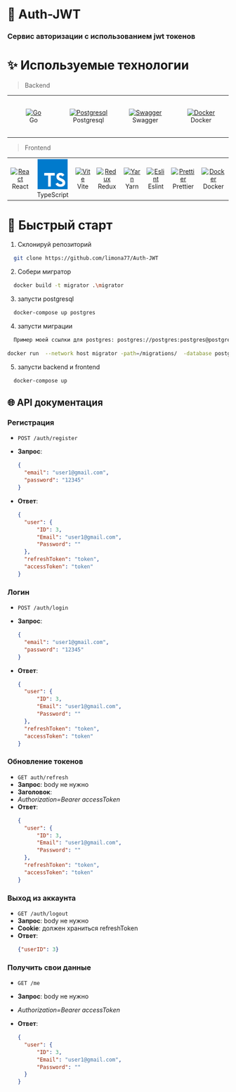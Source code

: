 # 🧊 Auth-JWT 

### Сервис авторизации с использованием jwt токенов

# ✨ Используемые технологии

> Backend

<table style="width: 100%" >
     <td align="center" width="130" height="90">
      <a href="#">
        <img src="https://cdn.jsdelivr.net/gh/devicons/devicon@latest/icons/go/go-original.svg" width="70" alt="Go" />
      </a>
      <br>Go
    </td>
     <td align="center" width="130" height="90">
      <a href="#">
        <img  src="https://cdn.jsdelivr.net/gh/devicons/devicon@latest/icons/postgresql/postgresql-original.svg" width="70" alt="Postgresql" />
      </a>
      <br>Postgresql
    </td>
     <td align="center" width="130" height="90">
      <a href="#">
        <img src="https://cdn.jsdelivr.net/gh/devicons/devicon@latest/icons/swagger/swagger-original.svg"  width="70" alt="Swagger" />
      </a>
      <br>Swagger
    </td>    
<td align="center" width="130" height="90">
      <a href="#">
        <img  src="https://cdn.jsdelivr.net/gh/devicons/devicon@latest/icons/docker/docker-original.svg" width="70" alt="Docker" />
      </a>
      <br>Docker
    </td>
   
</table>

> Frontend

<table style="width: 100%" >
    <tr>
    <td align="center" width="110" height="90">
      <a href="#">
        <img src="https://cdn.jsdelivr.net/gh/devicons/devicon@latest/icons/react/react-original.svg"  width="70" alt="React" />
      </a>
      <br>React
    </td>
    <td align="center" width="110" height="90">
      <a href="#">
        <img src="https://raw.githubusercontent.com/devicons/devicon/1119b9f84c0290e0f0b38982099a2bd027a48bf1/icons/typescript/typescript-original.svg" width="70" alt="TypeScript" />
      </a>
      <br>TypeScript
    </td>
     <td align="center" width="110" height="90">
      <a href="#">
        <img  src="https://cdn.jsdelivr.net/gh/devicons/devicon@latest/icons/vitejs/vitejs-original.svg" width="70" alt="Vite" />
      </a>
      <br>Vite
    </td>       
    <td align="center" width="110" height="90">
      <a href="#">
        <img src="https://cdn.jsdelivr.net/gh/devicons/devicon@latest/icons/redux/redux-original.svg" width="70" alt="Redux" />
      </a>
      <br>Redux
    </td>
   <td align="center" width="110" height="90">
      <a href="#">
        <img src="https://cdn.jsdelivr.net/gh/devicons/devicon@latest/icons/yarn/yarn-original.svg" width="70" alt="Yarn" />
      </a>
      <br>Yarn
    </td>
    <td align="center" width="110" height="90">
      <a href="#">
        <img  src="https://cdn.jsdelivr.net/gh/devicons/devicon@latest/icons/eslint/eslint-original.svg" width="70" alt="Eslint" />
      </a>
      <br>Eslint
    </td>
    <td align="center" width="110" height="90">
      <a href="#">
        <img  src="https://brandeps.com/icon-download/P/Prettier-icon-vector-02.svg" width="70" alt="Prettier" />
      </a>
      <br>Prettier
    </td>
<td align="center" width="130" height="90">
      <a href="#">
        <img  src="https://cdn.jsdelivr.net/gh/devicons/devicon@latest/icons/docker/docker-original.svg" width="70" alt="Docker" />
      </a>
      <br>Docker
    </td>
</tr>

</table>


# 🚀 Быстрый старт

1. Склонируй репозиторий

```bash 
  git clone https://github.com/limona77/Auth-JWT
```
2. Собери мигратор
```bash 
  docker build -t migrator .\migrator
 ``` 
3. запусти postgresql 
```bash 
  docker-compose up postgres 
``` 
4. запусти миграции
```bash 
  Пример моей ссылки для postgres: postgres://postgres:postgres@postgres:5432/auth?sslmode=disable
```
```bash 
docker run  --network host migrator -path=/migrations/  -database postgres://${POSTGRES_USER}:${POSTGRES_PASSWORD}@${POSTGRES_HOST}:${POSTGRES_PORT}/auth?sslmode=disable {up/down 2}
```
5. запусти backend и frontend
```bash
  docker-compose up
```
## 🌐 API документация

### Регистрация

- `POST /auth/register`
- **Запрос**:
  ```json
  {
    "email": "user1@gmail.com",
    "password": "12345"
  }
  ```

- **Ответ**:
  ```json
  {
    "user": {
        "ID": 3,
        "Email": "user1@gmail.com",
        "Password": ""
    },
    "refreshToken": "token",
    "accessToken": "token"
  }
  ```
  

### Логин
- `POST /auth/login`
- **Запрос**:
  ```json
  {
    "email": "user1@gmail.com",
    "password": "12345"
  }
  ```

- **Ответ**:
  ```json
  {
    "user": {
        "ID": 3,
        "Email": "user1@gmail.com",
        "Password": ""
    },
    "refreshToken": "token",
    "accessToken": "token"
  }
  ```

### Обновление токенов
- `GET auth/refresh`
- **Запрос**: body не нужно
- **Заголовок**:
- *Authorization=Bearer accessToken*
- **Ответ**:
  ```json
  {
    "user": {
        "ID": 3,
        "Email": "user1@gmail.com",
        "Password": ""
    },
    "refreshToken": "token",
    "accessToken": "token"
  }
  ```
### Выход из аккаунта
- `GET /auth/logout`
- **Запрос**: body не нужно
- **Cookie**: должен храниться refreshToken
- **Ответ**:
  ```json
  {"userID": 3}
  ```

### Получить свои данные
- `GET /me`
- **Запрос**: body не нужно
- *Authorization=Bearer accessToken*

- **Ответ**:
  ```json
  {
    "user": {
        "ID": 3,
        "Email": "user1@gmail.com",
        "Password": ""
    }
  }
  ```